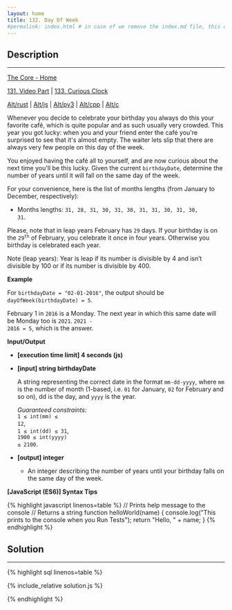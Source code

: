 ```yaml
---
layout: home
title: 132. Day Of Week
#permalink: index.html # in case of we remove the index.md file, this doc will be the index page
---
```


<div class="row">
<div class="columnStmt" markdown="1">

## Description

---

[The Core - Home](../../code-signal-arcade-thecore/README.html)

[131. Video Part](../131_videoPart/README.html) | [133. Curious Clock](../133_curiousClock/README.md)

[Alt/rust](./Alt_rust/README.md) | [Alt/js](./Alt_js/README.html) | [Alt/py3](./Alt_py3/README.md) | [Alt/cpp](./Alt_cpp/README.md) | [Alt/c](./Alt_c/README.md)

Whenever you decide to celebrate your birthday you always do this your favorite café, which is quite popular and as such usually very crowded. This year you got lucky: when you and your friend enter the café you're surprised to see that it's almost empty. The waiter lets slip that there are always very few people on this day of the week.

You enjoyed having the café all to yourself, and are now curious about the next time you'll be this lucky. Given the current <code>birthdayDate</code>, determine the number of years until it will fall on the same day of the week.

For your convenience, here is the list of months lengths (from January to December, respectively):

- Months lengths: <code>31, 28, 31, 30, 31, 30, 31, 31, 30, 31, 30, 31</code>.

Please, note that in leap years February has <code>29</code> days. If your birthday is on the <code>29<sup>th</sup></code> of February, you celebrate it once in four years. Otherwise you birthday is celebrated each year.

Note (leap years): Year is leap if its number is divisible by 4 and isn’t divisible by 100 or if its number is divisible by 400.

**Example**

For <code>birthdayDate = "02-01-2016"</code>, the output should be
<code>dayOfWeek(birthdayDate) = 5</code>.

February 1 in <code>2016</code> is a Monday. The next year in which this same date will be Monday too is <code>2021</code>. <code>2021 - 2016 = 5</code>, which is the answer.

**Input/Output**

- **[execution time limit] 4 seconds (js)**
- **[input] string birthdayDate**

  A string representing the correct date in the format <code>mm-dd-yyyy</code>, where <code>mm</code> is the number of month (1-based, i.e. <code>01</code> for January, <code>02</code> for February and so on), dd is the day, and <code>yyyy</code> is the year.

  _Guaranteed constraints:_<br>
  <code>1 ≤ int(mm) ≤ 12</code>,<br>
  <code>1 ≤ int(dd) ≤ 31</code>,<br>
  <code>1900 ≤ int(yyyy) ≤ 2100</code>.

* **[output] integer**

  - An integer describing the number of years until your birthday falls on the same day of the week.

**[JavaScript (ES6)] Syntax Tips**

{% highlight javascript linenos=table %}
// Prints help message to the console
// Returns a string
function helloWorld(name) {
console.log("This prints to the console when you Run Tests");
return "Hello, " + name;
}
{% endhighlight %}

</div>
<div class="columnSol" markdown="1">

## Solution

---

{% highlight sql linenos=table %}

{% include_relative solution.js %}

{% endhighlight %}

</div>
</div>

